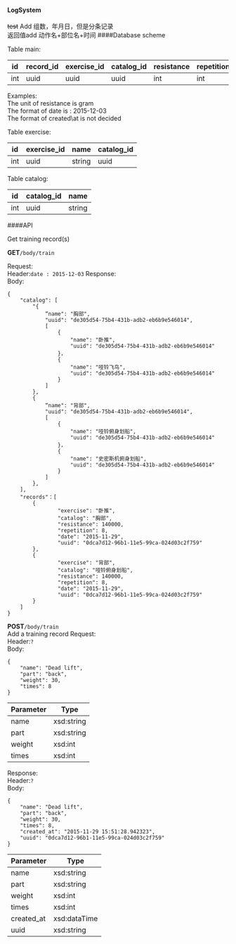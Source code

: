 #### LogSystem
~~test~~ 
Add 组数，年月日，但是分条记录  
返回值add 动作名+部位名+时间
####Database scheme

Table main:  

id | record\_id | exercise\_id | catalog\_id | resistance | repetition | group | date | created\_at 
----- | ----- | ------------ | ----------- | ---------- | ---------- | ----- | -----| -----------
int | uuid | uuid | uuid | int | int | group | date | datetime
Examples:  
The unit of resistance is gram  
The format of date is : 2015-12-03  
The format of created\at is not decided  

Table exercise:

id | exercise\_id | name | catalog_id
---- | ---- | ---- | ----
int | uuid | string | uuid

Table catalog:

id | catalog\_id | name
---- | ---- | ----
int | uuid | string

####API

Get training record(s) 

**GET**`/body/train`

Request:  
Header:`date : 2015-12-03`
Response:  
Body:  
```
{
	"catalog": [
		"{
			“name": "胸部",
			"uuid": "de305d54-75b4-431b-adb2-eb6b9e546014",
			[
				{
					"name": "卧推",
					"uuid": "de305d54-75b4-431b-adb2-eb6b9e546014"
				}，
				{
					"name": "哑铃飞鸟",
					"uuid": "de305d54-75b4-431b-adb2-eb6b9e546014"
				}
			]
		},
		{
			“name": "背部",
			"uuid": "de305d54-75b4-431b-adb2-eb6b9e546014",
			[
				{
					"name": "哑铃俯身划船",
					"uuid": "de305d54-75b4-431b-adb2-eb6b9e546014"
				}，
				{
					"name": "史密斯机俯身划船",
					"uuid": "de305d54-75b4-431b-adb2-eb6b9e546014"
				}
			]
		},
	],
	"records"：[
		{
				"exercise": "卧推",
				"catalog": "胸部",
				"resistance": 140000,
				"repetition": 8,
				"date": "2015-11-29",
				"uuid": "0dca7d12-96b1-11e5-99ca-024d03c2f759"
		},
		{
				"exercise": "背部",
				"catalog": "哑铃俯身划船",
				"resistance": 140000,
				"repetition": 8,
				"date": "2015-11-29",
				"uuid": "0dca7d12-96b1-11e5-99ca-024d03c2f759"
		}
	]
}
```
**POST**`/body/train`  
Add a training record
Request:  
Header:`?`  
Body:  
```
{
	"name": "Dead lift",
	"part": "back",
	"weight": 30,
	"times": 8
}
```
Parameter | Type
------------ | -------------
name | xsd:string
part | xsd:string
weight | xsd:int
times | xsd:int
Response:  
Header:`?`  
Body:  
```
{
	"name": "Dead lift",
	"part": "back",
	"weight": 30,
	"times": 8,
	"created_at": "2015-11-29 15:51:28.942323",
	"uuid": "0dca7d12-96b1-11e5-99ca-024d03c2f759"
}
```
Parameter | Type
------------ | -------------
name | xsd:string
part | xsd:string
weight | xsd:int
times | xsd:int
created_at | xsd:dataTime
uuid | xsd:string
